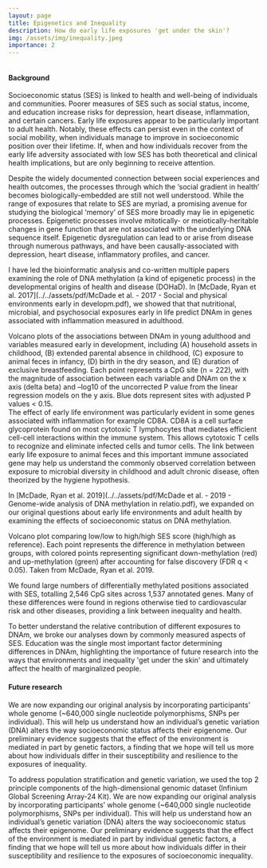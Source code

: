 ```yaml
---
layout: page
title: Epigenetics and Inequality
description: How do early life exposures 'get under the skin'?
img: /assets/img/inequality.jpeg
importance: 2
---
```


<div class="row">
    <div class="mx-auto" style="width: 250px">
        <img class="img-fluid rounded z-depth-1" src="{{ '/assets/img/inequality.jpeg' | relative_url }}" alt="" title="example image"/>
    </div>
</div>

#### Background 

Socioeconomic status (SES) is linked to health and well-being of individuals and communities. Poorer measures of SES such as social status, income, and education increase risks for depression, heart disease, inflammation, and certain cancers. Early life exposures appear to be particularly important to adult health. Notably, these effects can persist even in the context of social mobility, when individuals manage to improve in socioeconomic position over their lifetime. If, when and how individuals recover from the early life adversity associated with low SES has both theoretical and clinical health implications, but are only beginning to receive attention. 

Despite the widely documented connection between social experiences and health outcomes, the processes through which the ‘social gradient in health’ becomes biologically-embedded are still not well understood. While the range of exposures that relate to SES are myriad, a promising avenue for studying the biological ‘memory’ of SES more broadly may lie in epigenetic processes. Epigenetic processes involve mitotically- or meiotically-heritable changes in gene function that are not associated with the underlying DNA sequence itself. Epigenetic dysregulation can lead to or arise from disease through numerous pathways, and have been causally-associated with depression, heart disease, inflammatory profiles, and cancer.


I have led the bioinformatic analysis and co-written multiple papers examining the role of DNA methylation (a kind of epigenetic process) in the developmental origins of health and disease (DOHaD). In [McDade, Ryan et al. 2017](../../assets/pdf/McDade et al. - 2017 - Social and physical environments early in developm.pdf), we showed that that nutritional, microbial, and psychosocial exposures early in life predict DNAm in genes associated with inflammation measured in adulthood. 

<div class="row">
    <div class="mx-auto" style="width: 500px">
        <img class="img-fluid rounded z-depth-1" src="{{ '/assets/img/Inflammation_Volcano(3).jpg' | relative_url }}" alt="" title="example image"/>
    </div>
</div>
<div class="caption">
Volcano plots of the associations between DNAm in young adulthood and variables measured early in development, including (A) household assets in childhood, (B) extended parental absence in childhood, (C) exposure to animal feces in infancy, (D) birth in the dry season, and (E) duration of exclusive breastfeeding. Each point represents a CpG site (n = 222), with the magnitude of association between each variable and DNAm on the x axis (delta beta) and –log10 of the uncorrected P value from the linear regression models on the y axis. Blue dots represent sites with adjusted P values < 0.15.
</div>


<div class="row">
    <div class="mx-auto" style="width: 500px">
        <img class="img-fluid rounded z-depth-1" src="{{ '/assets/img/CD8A-inkscaped.jpg' | relative_url }}" alt="" title="example image"/>
    </div>
</div>
<div class="caption">
The effect of early life environment was particularly evident in some genes associated with inflammation for example CD8A. CD8A is a cell surface glycoprotein found on most cytotoxic T lymphocytes that mediates efficient cell-cell interactions within the immune system. This allows cytotoxic T cells to recognize and eliminate infected cells and tumor cells. The link between early life exposure to animal feces and this important immune associated gene may help us understand the commonly observed correlation between exposure to microbial diversity in childhood and adult chronic disease, often theorized by the hygiene hypothesis. 
</div>



In [McDade, Ryan et al. 2019](../../assets/pdf/McDade et al. - 2019 - Genome-wide analysis of DNA methylation in relatio.pdf), we expanded on our original questions about early life environments and adult health by examining the effects of socioeconomic status on DNA methylation. 




<div class="row">
    <div class="mx-auto" style="width: 500px">
        <img class="img-fluid rounded z-depth-1" src="{{ '/assets/img/hh_ll_volcano.tiff' | relative_url }}" alt="" title="example image"/>
    </div>
</div>
<div class="caption">
Volcano plot comparing low/low to high/high SES score (high/high as reference). Each point represents the difference in methylation between groups, with colored points representing significant down-methylation (red) and up-methylation (green) after accounting for false discovery (FDR q < 0.05). Taken from McDade, Ryan et al. 2019. 
</div>



We found large numbers of differentially methylated positions associated with SES, totalling 2,546 CpG sites across 1,537 annotated genes. Many of these differences were found in regions otherwise tied to cardiovascular risk and other diseases, providing a link between inequality and health.


<div class="row">
    <div class="mx-auto" style="width: 500px">
        <img class="img-fluid rounded z-depth-1" src="{{ '/assets/img/four_way_SES_venn.png' | relative_url }}" alt="" title="example image"/>
    </div>
</div>
<div class="caption">
To better understand the relative contribution of different exposures to DNAm, we broke our analyses down by commonly measured aspects of SES. Education was the single most important factor determining differences in DNAm, highlighting the importance of future research into the ways that environments and inequality 'get under the skin' and ultimately affect the health of marginalized people. 
</div>

#### Future research

We are now expanding our original analysis by incorporating participants’ whole genome (~640,000 single nucleotide polymorphisms, SNPs per individual). This will help us understand how an individual’s genetic variation (DNA) alters the way socioeconomic status affects their epigenome. Our preliminary evidence suggests that the effect of the environment is mediated in part by genetic factors, a finding that we hope will tell us more about how individuals differ in their susceptibility and resilience to the exposures of inequality.

To address population stratification and genetic variation, we used the top 2 principle components of the high-dimensional genomic dataset (Infinium Global Screening Array-24 Kit). We are now expanding our original analysis by incorporating participants’ whole genome (~640,000 single nucleotide polymorphisms, SNPs per individual). This will help us understand how an individual’s genetic variation (DNA) alters the way socioeconomic status affects their epigenome. Our preliminary evidence suggests that the effect of the environment is mediated in part by individual genetic factors, a finding that we hope will tell us more about how individuals differ in their susceptibility and resilience to the exposures of socioeconomic inequality. 
